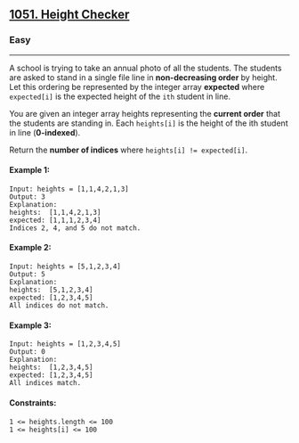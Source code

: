[1051. Height Checker](https://leetcode.com/problems/height-checker/?envType=daily-question&envId=2024-06-10)
---------------------------------------------------------------------------------------------------------------------------------------------

### Easy
---------------------------------------------------------------------------------------------------------------------------------------------

A school is trying to take an annual photo of all the students. The students are asked to stand in a single file line in **non-decreasing order** by height. Let this ordering be represented by the integer array **expected** where `expected[i]` is the expected height of the `ith` student in line.

You are given an integer array heights representing the **current order** that the students are standing in. Each `heights[i]` is the height of the ith student in line (**0-indexed**).

Return the **number of indices** where `heights[i] != expected[i]`.

#### Example 1:
```
Input: heights = [1,1,4,2,1,3]
Output: 3
Explanation: 
heights:  [1,1,4,2,1,3]
expected: [1,1,1,2,3,4]
Indices 2, 4, and 5 do not match.
```
#### Example 2:
```
Input: heights = [5,1,2,3,4]
Output: 5
Explanation:
heights:  [5,1,2,3,4]
expected: [1,2,3,4,5]
All indices do not match.
```
#### Example 3:
```
Input: heights = [1,2,3,4,5]
Output: 0
Explanation:
heights:  [1,2,3,4,5]
expected: [1,2,3,4,5]
All indices match.
``` 
#### Constraints:
```
1 <= heights.length <= 100
1 <= heights[i] <= 100
```
